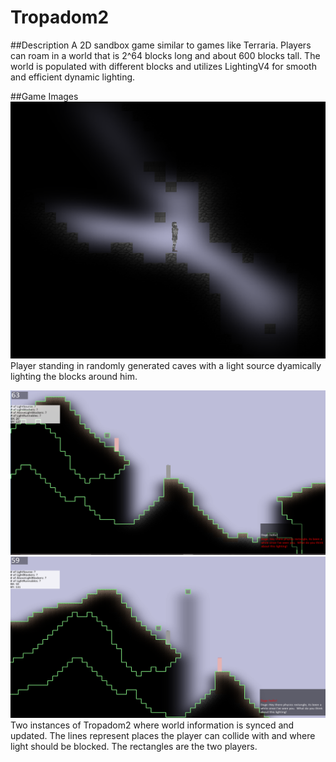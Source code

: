 # Tropadom2
##Description
A 2D sandbox game similar to games like Terraria.  Players can roam in a world that is 2^64 blocks long and about 600 blocks tall.
The world is populated with different blocks and utilizes LightingV4 for smooth and efficient dynamic lighting.

##Game Images
![alt tag](GameImg/tropImg.PNG)
Player standing in randomly generated caves with a light source dyamically lighting the blocks around him.

![alt tag](GameImg/tropMP1.PNG)
![alt tag](GameImg/tropMP2.PNG)
Two instances of Tropadom2 where world information is synced and updated.  The lines represent places the player can collide with and where light should be blocked.  The rectangles are the two players.
